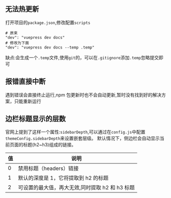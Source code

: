 ## 无法热更新

打开项目的`package.json`,修改配置`scripts`

```shell
# 原来
"dev": "vuepress dev docs"
# 修改为下面
"dev": "vuepress dev docs --temp .temp"
```

缺点:会生成一个`.temp`文件,使用`git`的，可以在`.gitignore`添加`.temp`忽略提交即可

## 报错直接中断

遇到错误会直接终止运行,npm 包更新时也不会自动更新,暂时没有找到好的解决方案，只能重新运行

## 边栏标题显示的层数

官网上提到了这样一个属性:`sidebarDepth`,可以通过在`config.js`中配置`themeConfig.sidebarDepth`来设置嵌套层级。
默认情况下，侧边栏会自动显示当前页面的标题(h2~h3)组成的链接。

| 值  | 说明                                            |
| --- | ----------------------------------------------- |
| 0   | 禁用标题（headers）链接                         |
| 1   | 默认的深度是 1，它将提取到 h2 的标题            |
| 2   | 可设置的最大值，再大无效,同时提取 h2 和 h3 标题 |
